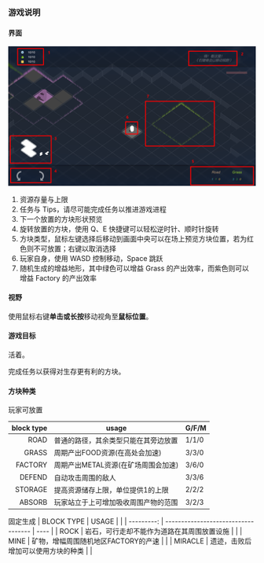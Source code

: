 ### 游戏说明

#### 界面

![sc1](Readme.assets/sc1.png)

1. 资源存量与上限
2. 任务与 Tips，请尽可能完成任务以推进游戏进程
3. 下一个放置的方块形状预览
4. 旋转放置的方块，使用 Q、E 快捷键可以轻松逆时针、顺时针旋转
5. 方块类型，鼠标左键选择后移动到画面中央可以在场上预览方块位置，若为红色则不可放置；右键以取消选择
6. 玩家自身，使用 WASD 控制移动，Space 跳跃
7. 随机生成的增益地形，其中绿色可以增益 Grass 的产出效率，而紫色则可以增益 Factory 的产出效率

#### 视野

使用鼠标右键**单击或长按**移动视角至**鼠标位置**。

#### 游戏目标

活着。

完成任务以获得对生存更有利的方块。

#### 方块种类

玩家可放置

| block type | usage                                | G/F/M |
| ---------: | ------------------------------------ | ----- |
|       ROAD | 普通的路径，其余类型只能在其旁边放置     | 1/1/0 |
|      GRASS | 周期产出FOOD资源(在高处会加速)       | 3/3/0 |
|    FACTORY | 周期产出METAL资源(在矿场周围会加速)  | 3/6/0 |
|     DEFEND | 自动攻击周围的敌人                   | 3/3/6 |
|    STORAGE | 提高资源储存上限，单位提供1的上限    | 2/2/2 |
|     ABSORB | 玩家站立于上可增加吸收周围产物的范围 | 3/2/3 |

固定生成
| BLOCK TYPE | USAGE                               |      |
| ---------: | ----------------------------------- | ---- |
|       ROCK | 岩石，可行走却不能作为道路在其周围放置设施 |      |
|       MINE | 矿物，增幅周围随机地区FACTORY的产速 |      |
|    MIRACLE | 遗迹，击败后增加可以使用方块的种类  |      |

